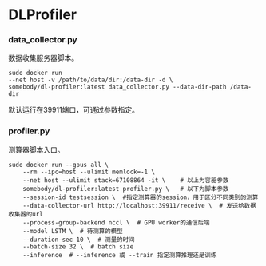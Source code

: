 # DLProfiler

### data_collector.py
数据收集服务器脚本。

``` shell
sudo docker run 
--net host -v /path/to/data/dir:/data-dir -d \
somebody/dl-profiler:latest data_collector.py --data-dir-path /data-dir
```

默认运行在39911端口，可通过参数指定。

### profiler.py

测算器脚本入口。

``` shell
sudo docker run --gpus all \
    --rm --ipc=host --ulimit memlock=-1 \
    --net host --ulimit stack=67108864 -it \    # 以上为容器参数
    somebody/dl-profiler:latest profiler.py \   # 以下为脚本参数
    --session-id testsession \  #指定测算器的session，用于区分不同类别的测算
    --data-collector-url http://localhost:39911/receive \  # 发送给数据收集器的url
    --process-group-backend nccl \  # GPU worker的通信后端
    --model LSTM \  # 待测算的模型
    --duration-sec 10 \  # 测量的时间
    --batch-size 32 \  # batch size
    --inference  # --inference 或 --train 指定测算推理还是训练
```